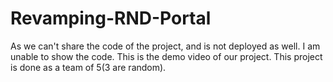 # Revamping-RND-Portal
As we can't share the code of the project, and is not deployed as well. I am unable to show the code.
This is the demo video of our project. This project is done as a team of 5(3 are random).
